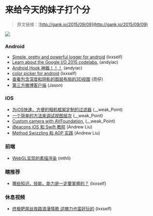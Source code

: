 # 来给今天的妹子打个分

> 原文链接：[http://gank.io/2015/09/09](http://gank.io/2015/09/09)

![](http://ww3.sinaimg.cn/large/7a8aed7bgw1evvxu1plowj20qo0hsgoz.jpg)

### Android

* [Simple, pretty and powerful logger for android](https://github.com/orhanobut/logger) (lxxself)
* [Learn about the Google I/O 2015 codelabs.](http://io2015codelabs.androidweekly.cn/) (andyiac)
* [Android Hook 神器！！！](https://github.com/rovo89/Xposed) (andyiac)
* [color picker for android](https://github.com/QuadFlask/colorpicker) (lxxself)
* [查看包含深度和阴影的图层布局的3D视图](https://github.com/romannurik/LayerVisualizer) (亮仔)
* [第三方微博客户端](https://github.com/andforce/iBeebo) (Jason)

### iOS

* [为iOS快速，方便的相机框架定制的过滤器](https://github.com/IFTTT/FastttCamera) (__weak_Point)
* [一个简单的方法来调试视图层次](https://github.com/tapthaker/DebugView) (__weak_Point)
* [Custom camera with AVFoundation.](https://github.com/tdginternet/TGCameraViewController) (__weak_Point)
* [iBeacons iOS 和 Swift 教程](http://swift.gg/2015/09/08/ibeacons) (Andrew Liu)
* [Method Swizzling 和 AOP 实践](http://tech.glowing.com/cn/method) (Andrew Liu)

### 前端

* [WebGL实现的素描渲染](https://github.com/shanzi/sketch) (mthli)

### 瞎推荐

* [哪些知识、技能、能力是一定要掌握的？](http://www.zhihu.com/question/35112627/answer/61710698) (lxxself)

### 休息视频

* [终极肥屌丝夜路浪漫情歌 这魄力也蛮好玩的](http://video.weibo.com/show?fid=1034) (lxxself)

